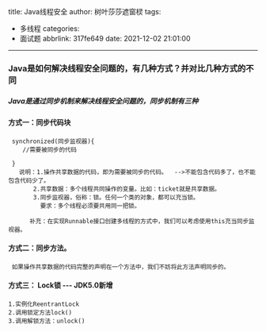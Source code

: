 title: Java线程安全
author: 树叶莎莎遮窗棂
tags:
  - 多线程
categories:
  - 面试题
abbrlink: 317fe649
date: 2021-12-02 21:01:00
---
### Java是如何解决线程安全问题的，有几种方式？并对比几种方式的不同


##### Java是通过同步机制来解决线程安全问题的，同步机制有三种

<!-- more -->

#### 方式一：同步代码块
  ```
   synchronized(同步监视器){
      //需要被同步的代码
 
   }
     说明：1.操作共享数据的代码，即为需要被同步的代码。  -->不能包含代码多了，也不能包含代码少了。
         2.共享数据：多个线程共同操作的变量。比如：ticket就是共享数据。
         3.同步监视器，俗称：锁。任何一个类的对象，都可以充当锁。
           要求：多个线程必须要共用同一把锁。
 
        补充：在实现Runnable接口创建多线程的方式中，我们可以考虑使用this充当同步监视器。
  ```
#### 方式二：同步方法。
   ```
    如果操作共享数据的代码完整的声明在一个方法中，我们不妨将此方法声明同步的。
   ```
#### 方式三： Lock锁  --- JDK5.0新增
 ```
 1.实例化ReentrantLock
 2.调用锁定方法lock()
 3.调用解锁方法：unlock()
 ```
 
 
